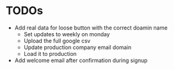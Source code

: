 # TODOs

- Add real data for loose button with the correct doamin name
  - Set updates to weekly on monday
  - Upload the full google csv
  - Update production company email domain
  - Load it to production
- Add welcome email after confirmation during signup
